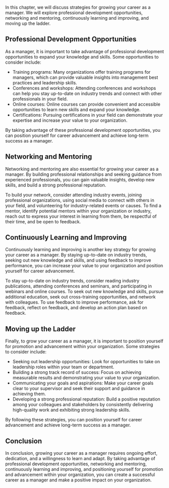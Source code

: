 
In this chapter, we will discuss strategies for growing your career as a manager. We will explore professional development opportunities, networking and mentoring, continuously learning and improving, and moving up the ladder.

Professional Development Opportunities
--------------------------------------

As a manager, it is important to take advantage of professional development opportunities to expand your knowledge and skills. Some opportunities to consider include:

* Training programs: Many organizations offer training programs for managers, which can provide valuable insights into management best practices and leadership skills.
* Conferences and workshops: Attending conferences and workshops can help you stay up-to-date on industry trends and connect with other professionals in your field.
* Online courses: Online courses can provide convenient and accessible opportunities to learn new skills and expand your knowledge.
* Certifications: Pursuing certifications in your field can demonstrate your expertise and increase your value to your organization.

By taking advantage of these professional development opportunities, you can position yourself for career advancement and achieve long-term success as a manager.

Networking and Mentoring
------------------------

Networking and mentoring are also essential for growing your career as a manager. By building professional relationships and seeking guidance from experienced professionals, you can gain valuable insights, develop new skills, and build a strong professional reputation.

To build your network, consider attending industry events, joining professional organizations, using social media to connect with others in your field, and volunteering for industry-related events or causes. To find a mentor, identify potential mentors within your organization or industry, reach out to express your interest in learning from them, be respectful of their time, and be open to feedback.

Continuously Learning and Improving
-----------------------------------

Continuously learning and improving is another key strategy for growing your career as a manager. By staying up-to-date on industry trends, seeking out new knowledge and skills, and using feedback to improve performance, you can increase your value to your organization and position yourself for career advancement.

To stay up-to-date on industry trends, consider reading industry publications, attending conferences and seminars, and participating in webinars and online courses. To seek out new knowledge and skills, pursue additional education, seek out cross-training opportunities, and network with colleagues. To use feedback to improve performance, ask for feedback, reflect on feedback, and develop an action plan based on feedback.

Moving up the Ladder
--------------------

Finally, to grow your career as a manager, it is important to position yourself for promotion and advancement within your organization. Some strategies to consider include:

* Seeking out leadership opportunities: Look for opportunities to take on leadership roles within your team or department.
* Building a strong track record of success: Focus on achieving measurable results and demonstrating your value to your organization.
* Communicating your goals and aspirations: Make your career goals clear to your supervisor and seek their support and guidance in achieving them.
* Developing a strong professional reputation: Build a positive reputation among your colleagues and stakeholders by consistently delivering high-quality work and exhibiting strong leadership skills.

By following these strategies, you can position yourself for career advancement and achieve long-term success as a manager.

Conclusion
----------

In conclusion, growing your career as a manager requires ongoing effort, dedication, and a willingness to learn and adapt. By taking advantage of professional development opportunities, networking and mentoring, continuously learning and improving, and positioning yourself for promotion and advancement within your organization, you can create a successful career as a manager and make a positive impact on your organization.
